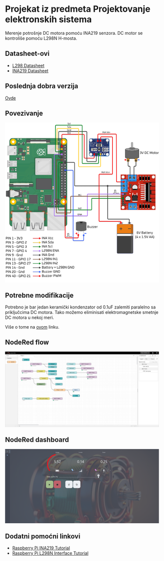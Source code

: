 # Projekat iz predmeta Projektovanje elektronskih sistema
Merenje potrošnje DC motora pomoću INA219 senzora. DC motor se kontroliše pomoću L298N H-mosta.

## Datasheet-ovi
- [L298 Datasheet](https://www.sparkfun.com/datasheets/Robotics/L298_H_Bridge.pdf)
- [INA219 Datasheet](https://www.ti.com/lit/ds/symlink/ina219.pdf?ts=1703659644578&ref_url=https%253A%252F%252Fwww.google.com%252F)

## Poslednja dobra verzija
[Ovde](https://github.com/andras168/PES_Projekat/blob/main/projekat_l298_ina219_thingspeak_v4.py)

## Povezivanje

<img src="https://github.com/andras168/PES_Projekat/blob/main/Slike/Povezivanje_Raspberry.jpg?raw=true" align="center" width="1000">

## Potrebne modifikacije

Potrebno je bar jedan keramički kondenzator od 0.1uF zalemiti paralelno sa priključcima DC motora. Tako možemo eliminisati elektromagnetske smetnje DC motora u nekoj meri.

Više o tome na [ovom](http://www.stefanv.com/rcstuff/qf200005.html) linku.

## NodeRed flow

<img src="https://github.com/andras168/PES_Projekat/blob/main/Slike/Screenshot_20240113_152050.png?raw=true" align="center" width="1000">

## NodeRed dashboard

<img src="https://github.com/andras168/PES_Projekat/blob/main/Slike/Screenshot_20240114_125452.png?raw=true" align="center" width="1000">

## Dodatni pomoćni linkovi
- [Raspberry Pi INA219 Tutorial ](https://www.rototron.info/raspberry-pi-ina219-tutorial/)
- [Raspberry Pi L298N Interface Tutorial](https://www.electronicshub.org/raspberry-pi-l298n-interface-tutorial-control-dc-motor-l298n-raspberry-pi/)




